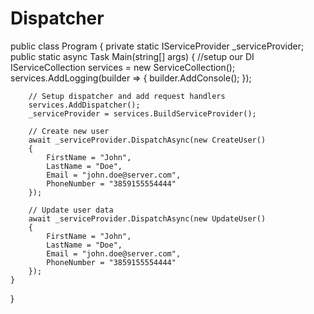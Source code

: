 # Dispatcher

public class Program
{
    private static IServiceProvider _serviceProvider;
    public static async Task Main(string[] args)
    {
        //setup our DI
        IServiceCollection services = new ServiceCollection();
        services.AddLogging(builder =>
        {
            builder.AddConsole();
        });

        // Setup dispatcher and add request handlers 
        services.AddDispatcher();
        _serviceProvider = services.BuildServiceProvider();       
        
        // Create new user
        await _serviceProvider.DispatchAsync(new CreateUser()
        {
            FirstName = "John",
            LastName = "Doe",
            Email = "john.doe@server.com",
            PhoneNumber = "3859155554444"
        });

        // Update user data
        await _serviceProvider.DispatchAsync(new UpdateUser()
        {
            FirstName = "John",
            LastName = "Doe",
            Email = "john.doe@server.com",
            PhoneNumber = "3859155554444"
        });
    }
}
